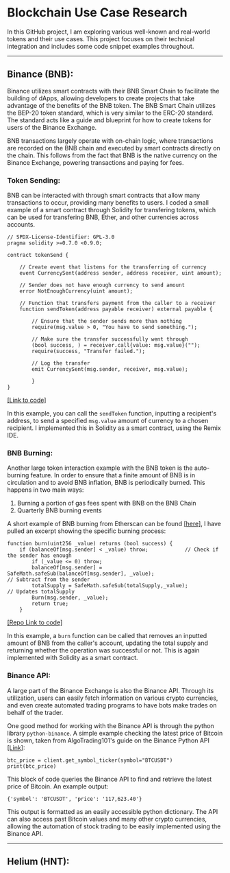 # Blockchain Use Case Research

In this GitHub project, I am exploring various well-known and real-world tokens and their use cases. This project focuses on their technical integration and includes some code snippet examples throughout.

---
## Binance (BNB):

Binance utilizes smart contracts with their BNB Smart Chain to facilitate the building of dApps, allowing developers to create projects that take advantage of the benefits of the BNB token. The BNB Smart Chain utilizes the BEP-20 token standard, which is very similar to the ERC-20 standard. The standard acts like a guide and blueprint for how to create tokens for users of the Binance Exchange.

BNB transactions largely operate with on-chain logic, where transactions are recorded on the BNB chain and executed by smart contracts directly on the chain. This follows from the fact that BNB is the native currency on the Binance Exchange, powering transactions and paying for fees.

### Token Sending:

BNB can be interacted with through smart contracts that allow many transactions to occur, providing many benefits to users. I coded a small example of a smart contract through Solidity for transfering tokens, which can be used for transfering BNB, Ether, and other currencies across accounts. 

```
// SPDX-License-Identifier: GPL-3.0
pragma solidity >=0.7.0 <0.9.0;

contract tokenSend {

    // Create event that listens for the transferring of currency
    event CurrencySent(address sender, address receiver, uint amount);

    // Sender does not have enough currency to send amount
    error NotEnoughCurrency(uint amount);
    
    // Function that transfers payment from the caller to a receiver
    function sendToken(address payable receiver) external payable {
        
        // Ensure that the sender sends more than nothing
        require(msg.value > 0, "You have to send something.");

        // Make sure the transfer successfully went through
        (bool success, ) = receiver.call{value: msg.value}("");
        require(success, "Transfer failed.");

        // Log the transfer
        emit CurrencySent(msg.sender, receiver, msg.value);

        }
}
```
[[Link to code]](https://github.com/ultjeremy/3DTada-Internship-Research/blob/af169c5949e71b2dddf7ae1776c6614731280076/contracts/token_send.sol)

In this example, you can call the `sendToken` function, inputting a recipient's address, to send a specified `msg.value` amount of currency to a chosen recipient. I implemented this in Solidity as a smart contract, using the Remix IDE.

### BNB Burning:

Another large token interaction example with the BNB token is the auto-burning feature. In order to ensure that a finite amount of BNB is in circulation and to avoid BNB inflation, BNB is periodically burned. This happens in two main ways:

1. Burning a portion of gas fees spent with BNB on the BNB Chain
2. Quarterly BNB burning events

A short example of BNB burning from Etherscan can be found [[here]](https://etherscan.io/token/0xB8c77482e45F1F44dE1745F52C74426C631bDD52#code), I have pulled an excerpt showing the specific burning process:

```
function burn(uint256 _value) returns (bool success) {
	if (balanceOf[msg.sender] < _value) throw;            // Check if the sender has enough
		if (_value <= 0) throw; 
        balanceOf[msg.sender] = SafeMath.safeSub(balanceOf[msg.sender], _value);                      // Subtract from the sender
        totalSupply = SafeMath.safeSub(totalSupply,_value);                                // Updates totalSupply
        Burn(msg.sender, _value);
        return true;
    }
```
[[Repo Link to code]](https://github.com/ultjeremy/3DTada-Internship-Research/blob/a68c4ee7d554a00e53dd89a71a5a8003ec8a45ca/contracts/BNB.sol#L110-L117)

In this example, a `burn` function can be called that removes an inputted amount of BNB from the caller's account, updating the total supply and returning whether the operation was successful or not. This is again implemented with Solidity as a smart contract.

### Binance API:

A large part of the Binance Exchange is also the Binance API. Through its utilization, users can easily fetch information on various crypto currencies, and even create automated trading programs to have bots make trades on behalf of the trader.

One good method for working with the Binance API is through the python library `python-binance`. A simple example checking the latest price of Bitcoin is shown, taken from AlgoTrading101's guide on the Binance Python API [[Link]](https://algotrading101.com/learn/binance-python-api-guide/):

```
btc_price = client.get_symbol_ticker(symbol="BTCUSDT")
print(btc_price)
```

This block of code queries the Binance API to find and retrieve the latest price of Bitcoin. An example output:

```
{'symbol': 'BTCUSDT', 'price': '117,623.40'}
```

This output is formatted as an easily accessible python dictionary. The API can also access past Bitcoin values and many other crypto currencies, allowing the automation of stock trading to be easily implemented using the Binance API.

---
## Helium (HNT):



